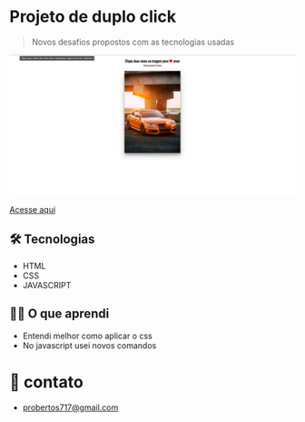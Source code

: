 # Projeto de duplo click

> Novos desafios propostos com as tecnologias usadas

![preview](./.github/preview.png)


[Acesse aqui](https://prdsilva80.github.io/clique-duplo-para-amar/)

## 🛠️ Tecnologias

- HTML
- CSS
- JAVASCRIPT

## 👨‍🎓 O que aprendi

- Entendi melhor como aplicar o css
- No javascript usei novos comandos

# 🔗 contato

- probertos717@gmail.com